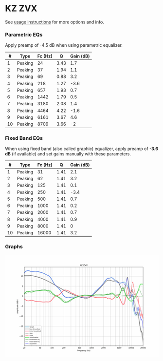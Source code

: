 # KZ ZVX
See [usage instructions](https://github.com/jaakkopasanen/AutoEq#usage) for more options and info.

### Parametric EQs
Apply preamp of -4.5 dB when using parametric equalizer.

|   # | Type    |   Fc (Hz) |    Q |   Gain (dB) |
|-----|---------|-----------|------|-------------|
|   1 | Peaking |        24 | 3.43 |         1.7 |
|   2 | Peaking |        37 | 1.94 |         1.1 |
|   3 | Peaking |        69 | 0.88 |         3.2 |
|   4 | Peaking |       218 | 1.27 |        -3.6 |
|   5 | Peaking |       657 | 1.93 |         0.7 |
|   6 | Peaking |      1442 | 1.79 |         0.5 |
|   7 | Peaking |      3180 | 2.08 |         1.4 |
|   8 | Peaking |      4464 | 4.22 |        -1.6 |
|   9 | Peaking |      6161 | 3.67 |         4.6 |
|  10 | Peaking |      8709 | 3.66 |        -2   |

### Fixed Band EQs
When using fixed band (also called graphic) equalizer, apply preamp of **-3.6 dB** (if available) and set gains manually with these parameters.

|   # | Type    |   Fc (Hz) |    Q |   Gain (dB) |
|-----|---------|-----------|------|-------------|
|   1 | Peaking |        31 | 1.41 |         2.1 |
|   2 | Peaking |        62 | 1.41 |         3.2 |
|   3 | Peaking |       125 | 1.41 |         0.1 |
|   4 | Peaking |       250 | 1.41 |        -3.4 |
|   5 | Peaking |       500 | 1.41 |         0.7 |
|   6 | Peaking |      1000 | 1.41 |         0.2 |
|   7 | Peaking |      2000 | 1.41 |         0.7 |
|   8 | Peaking |      4000 | 1.41 |         0.9 |
|   9 | Peaking |      8000 | 1.41 |         0   |
|  10 | Peaking |     16000 | 1.41 |         3.2 |

### Graphs
![](./KZ%20ZVX.png)
